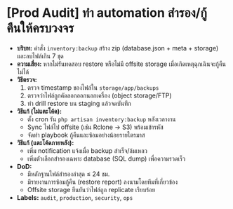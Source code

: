 # [Prod Audit] ทำ automation สำรอง/กู้คืนให้ครบวงจร

- **บริบท:** คำสั่ง `inventory:backup` สร้าง zip (database.json + meta + storage) และลบไฟล์เกิน 7 ชุด
- **ความเสี่ยง:** หากไม่รันทดสอบ restore หรือไม่มี offsite storage เมื่อเกิดเหตุฉุกเฉินจะกู้คืนไม่ได้
- **วิธีตรวจ:**
  1. ตรวจ timestamp ของไฟล์ใน `storage/app/backups`
  2. ตรวจว่าไฟล์ถูกคัดลอกออกนอกเครื่อง (object storage/FTP)
  3. ทำ drill restore บน staging แล้วจดบันทึก
- **วิธีแก้ (ไม่แตะโค้ด):**
  - ตั้ง cron รัน `php artisan inventory:backup` หลังเวลางาน
  - Sync ไฟล์ไป offsite (เช่น Rclone -> S3) พร้อมเข้ารหัส
  - จัดทำ playbook กู้คืนและซ้อมอย่างน้อยรายไตรมาส
- **วิธีแก้ (แตะโค้ดภายหลัง):**
  - เพิ่ม notification แจ้งเมื่อ backup สำเร็จ/ล้มเหลว
  - เพิ่มตัวเลือกสำรองเฉพาะ database (SQL dump) เพื่อความรวดเร็ว
- **DoD:**
  - มีหลักฐานไฟล์สำรองล่าสุด ≤ 24 ชม.
  - มีรายงานการซ้อมกู้คืน (restore report) ลงนามโดยทีมที่เกี่ยวข้อง
  - Offsite storage ยืนยันว่าไฟล์ถูก replicate เรียบร้อย
- **Labels:** `audit`, `production`, `security`, `ops`
